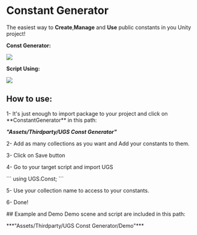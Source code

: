 # Constant Generator

The easiest way to **Create**,**Manage** and **Use** public constants in you Unity project!

**Const Generator:** 
<p>
<img src="https://s17.picofile.com/file/8429791134/photo_2021_04_05_22_37_35.jpg"/>
</p>

**Script Using:**
<p>
<img src="https://s16.picofile.com/file/8429791276/photo_2021_04_05_22_37_50.jpg"/>
</p>

##  How to use:
<p>
1- It's just enough to import package to your project and click on **ConstantGenerator** in this path:
</p>

***"Assets/Thirdparty/UGS Const Generator"***

<p>
2- Add as many collections as you want and Add your constants to them.
</p>
<p>
3- Click on Save button
</p>
<p>
4- Go to your target script and import UGS
</p>
```
using UGS.Const;
```
<p></p>
5- Use your collection name to access to your constants.
<p></p>
6- Done!
<p></p>
<p></p>
##  Example and Demo
Demo scene and script are included in this path:
<p></p>
***"Assets/Thirdparty/UGS Const Generator/Demo"***
